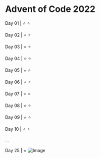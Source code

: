 # Advent of Code 2022

Day 01 | :star: :star:

Day 02 | :star: :star:

Day 03 | :star: :star:

Day 04 | :star: :star:

Day 05 | :star: :star:

Day 06 | :star: :star:

Day 07 | :star: :star:

Day 08 | :star: :star:

Day 09 | :star: :star:

Day 10 | :star: :star:

...

Day 25 | :star: 
![Image](https://i.ytimg.com/vi/7Chf3Ob63SI/maxresdefault.jpg)
